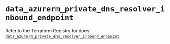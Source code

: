 # `data_azurerm_private_dns_resolver_inbound_endpoint`

Refer to the Terraform Registry for docs: [`data_azurerm_private_dns_resolver_inbound_endpoint`](https://registry.terraform.io/providers/hashicorp/azurerm/3.110.0/docs/data-sources/private_dns_resolver_inbound_endpoint).
